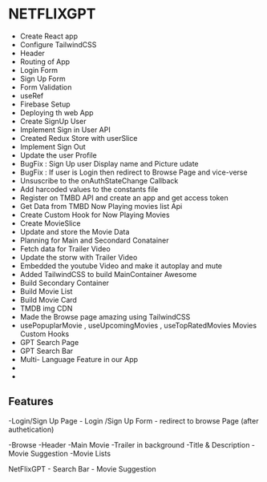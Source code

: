 # NETFLIXGPT
- Create React app
- Configure TailwindCSS
- Header
- Routing of App
- Login Form
- Sign Up Form
- Form Validation
- useRef
- Firebase Setup
- Deploying th web App
- Create SignUp User
- Implement Sign in User API
- Created Redux Store with userSlice
- Implement Sign Out
- Update the user Profile
- BugFix : Sign Up user Display name and  Picture udate
- BugFix : If user is Login then redirect to Browse Page and vice-verse
- Unsuscribe to the onAuthStateChange Callback
- Add harcoded values to the constants file
- Register on TMBD API and create an app and get access token
- Get Data from TMBD Now Playing movies list Api
- Create Custom Hook for Now Playing Movies
- Create MovieSlice
- Update and store the Movie Data
- Planning for Main and Secondard Conatainer
- Fetch data for Trailer Video
- Update the storw with Trailer Video
- Embedded the youtube Video and make it autoplay and mute
- Added TailwindCSS to build MainContainer Awesome
- Build Secondary Container
- Build Movie List
- Build Movie Card
- TMDB img CDN
- Made the Browse page amazing using TailwindCSS
- usePopuplarMovie , useUpcomingMovies , useTopRatedMovies Movies Custom Hooks
- GPT Search Page
- GPT Search Bar
- Multi- Language Feature in our App
- 
- 



  ## Features
  -Login/Sign Up Page
      - Login /Sign Up Form
      - redirect to browse Page (after authetication)

  -Browse
    -Header
    -Main Movie
      -Trailer in background
      -Title & Description
    -Movie Suggestion
      -Movie Lists

  NetFlixGPT
    - Search Bar
    - Movie Suggestion
